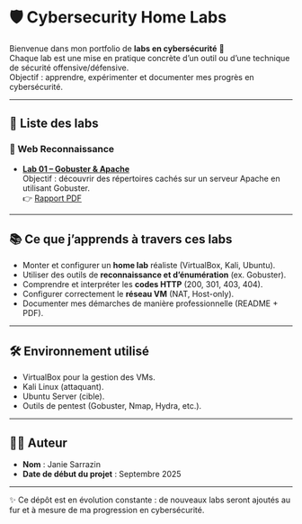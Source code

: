 # 🛡️ Cybersecurity Home Labs

Bienvenue dans mon portfolio de **labs en cybersécurité** 🎯  
Chaque lab est une mise en pratique concrète d’un outil ou d’une technique de sécurité offensive/défensive.  
Objectif : apprendre, expérimenter et documenter mes progrès en cybersécurité.

---

## 📂 Liste des labs

### 🔎 Web Reconnaissance
- [**Lab 01 – Gobuster & Apache**](Lab01-Gobuster/)  
  Objectif : découvrir des répertoires cachés sur un serveur Apache en utilisant Gobuster.  
  👉 [Rapport PDF](Lab01-Gobuster/HomeLab.pdf)

---

## 📚 Ce que j’apprends à travers ces labs
- Monter et configurer un **home lab** réaliste (VirtualBox, Kali, Ubuntu).  
- Utiliser des outils de **reconnaissance et d’énumération** (ex. Gobuster).  
- Comprendre et interpréter les **codes HTTP** (200, 301, 403, 404).  
- Configurer correctement le **réseau VM** (NAT, Host-only).  
- Documenter mes démarches de manière professionnelle (README + PDF).  

---

## 🛠️ Environnement utilisé
- VirtualBox pour la gestion des VMs.  
- Kali Linux (attaquant).  
- Ubuntu Server (cible).  
- Outils de pentest (Gobuster, Nmap, Hydra, etc.).  

---

## 👩‍💻 Auteur
- **Nom** : Janie Sarrazin  
- **Date de début du projet** : Septembre 2025  

---

✨ Ce dépôt est en évolution constante : de nouveaux labs seront ajoutés au fur et à mesure de ma progression en cybersécurité.
